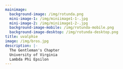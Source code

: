 ```yaml
---
mainimage:
  background-image: /img/rotunda.png
  mini-image-1: /img/miniimage1-1-.jpg
  mini-image-2: /img/miniimage1-2-.jpg
  background-image-mobile: /img/rotunda-mobile.png
  background-image-desktop: /img/rotunda-desktop.png
title: uvalphie
image: /img/bros.jpg
description: |-
  The Gentleman's Chapter
  University of Virginia
  Lambda Phi Epsilon
---
```

